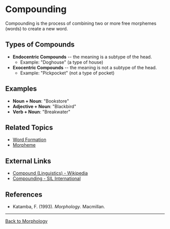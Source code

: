 # Compounding

Compounding is the process of combining two or more free morphemes (words) to create a new word.

## Types of Compounds

- **Endocentric Compounds** -- the meaning is a subtype of the head.
  - Example: "Doghouse" (a type of house)
- **Exocentric Compounds** -- the meaning is not a subtype of the head.
  - Example: "Pickpocket" (not a type of pocket)

## Examples

- **Noun + Noun**: "Bookstore"
- **Adjective + Noun**: "Blackbird"
- **Verb + Noun**: "Breakwater"

## Related Topics

- [Word Formation](Word-Formation.md)
- [Morpheme](Morpheme.md)

## External Links

- [Compound (Linguistics) - Wikipedia](https://en.wikipedia.org/wiki/Compound_(linguistics))
- [Compounding - SIL International](https://glossary.sil.org/term/compound-word)

## References

- Katamba, F. (1993). *Morphology*. Macmillan.

---

[Back to Morphology](../README.md)
